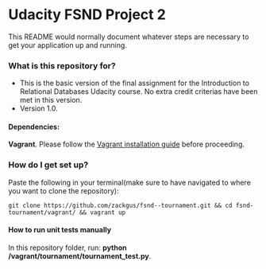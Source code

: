 # Udacity FSND Project 2 #

This README would normally document whatever steps are necessary to get your application up and running.

### What is this repository for? ###

* This is the basic version of the final assignment for the Introduction to Relational Databases Udacity course. No extra credit criterias have been met in this version.
* Version 1.0.

#### Dependencies: ####
**Vagrant**. Please follow the [Vagrant installation guide](https://docs.vagrantup.com/v2/installation/) before proceeding.

### How do I get set up? ###
Paste the following in your terminal(make sure to have navigated to where you want to clone the repository): 
~~~~
git clone https://github.com/zackgus/fsnd--tournament.git && cd fsnd-tournament/vagrant/ && vagrant up
~~~~

#### How to run unit tests manually ####
In this repository folder, run: **python /vagrant/tournament/tournament_test.py**.
